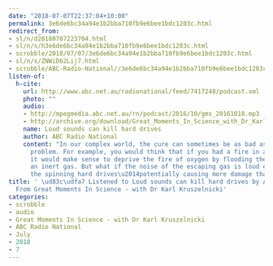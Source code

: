 ```yaml
---
date: "2018-07-07T22:37:04+10:00"
permalink: 3e6de6bc34a94e1b2bba710fb9e6bee1bdc1203c.html
redirect_from:
- sl/n/d20180707223704.html
- sl/n/s/h3e6de6bc34a94e1b2bba710fb9e6bee1bdc1203c.html
- scrobble/2018/07/07/3e6de6bc34a94e1b2bba710fb9e6bee1bdc1203c.html
- sl/n/s/ZNWiD62Lij7.html
- scrobble/ABC-Radio-National//3e6de6bc34a94e1b2bba710fb9e6bee1bdc1203c.html
listen-of:
  h-cite:
    url: http://www.abc.net.au/radionational/feed/7417248/podcast.xml
    photo: ""
    audio:
    - http://mpegmedia.abc.net.au/rn/podcast/2016/10/gms_20161018.mp3
    - http://archive.org/download/Great_Moments_In_Science_with_Dr_Karl_Kruszelnicki-Podcast-by-ABC_Radio_National/Loud_sounds_can_kill_hard_drives.mp3
    name: Loud sounds can kill hard drives
    author: ABC Radio National
    content: "In our complex world, the cure can sometimes be as bad as the original
      problem. For example, you would think that if you had a fire in a data centre,
      it would make sense to deprive the fire of oxygen by flooding the room with
      an inert gas. But what if the noise of the escaping gas is loud enough to kill
      the spinning hard drives\u2014potentially causing more damage than the fire?"
title: ' \ud83c\udfa7 Listened to Loud sounds can kill hard drives by ABC Radio National
  From Great Moments In Science - with Dr Karl Kruszelnicki'
categories:
- scrobble
- audio
- Great Moments In Science - with Dr Karl Kruszelnicki
- ABC Radio National
- July
- 2018
- 7
---
```

